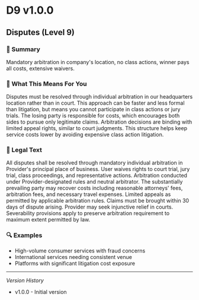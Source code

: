 # D9 v1.0.0

## Disputes (Level 9)

### 📌 Summary
Mandatory arbitration in company's location, no class actions, winner pays all costs, extensive waivers.

### 👤 What This Means For You
Disputes must be resolved through individual arbitration in our headquarters location rather than in court. This approach can be faster and less formal than litigation, but means you cannot participate in class actions or jury trials. The losing party is responsible for costs, which encourages both sides to pursue only legitimate claims. Arbitration decisions are binding with limited appeal rights, similar to court judgments. This structure helps keep service costs lower by avoiding expensive class action litigation.

### 📜 Legal Text
All disputes shall be resolved through mandatory individual arbitration in Provider's principal place of business. User waives rights to court trial, jury trial, class proceedings, and representative actions. Arbitration conducted under Provider-designated rules and neutral arbitrator. The substantially prevailing party may recover costs including reasonable attorneys' fees, arbitration fees, and necessary travel expenses. Limited appeals as permitted by applicable arbitration rules. Claims must be brought within 30 days of dispute arising. Provider may seek injunctive relief in courts. Severability provisions apply to preserve arbitration requirement to maximum extent permitted by law.

### 🔍 Examples
- High-volume consumer services with fraud concerns
- International services needing consistent venue
- Platforms with significant litigation cost exposure

---
*Version History*
- v1.0.0 - Initial version
